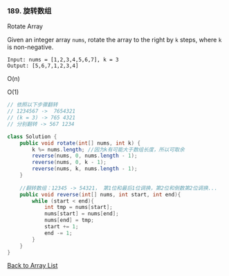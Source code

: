 ### 189. 旋转数组

Rotate Array

Given an integer array `nums`, rotate the array to the right by `k` steps, where `k` is non-negative.

```
Input: nums = [1,2,3,4,5,6,7], k = 3
Output: [5,6,7,1,2,3,4]
```

O(n)

O(1)

```java
// 依照以下步骤翻转
// 1234567 ->  7654321
// (k = 3) -> 765 4321
// 分别翻转 -> 567 1234

class Solution {
    public void rotate(int[] nums, int k) {
        k %= nums.length; //因为k有可能大于数组长度，所以可取余
        reverse(nums, 0, nums.length - 1);
        reverse(nums, 0, k - 1);
        reverse(nums, k, nums.length - 1);
    }
	
    //翻转数组：12345 -> 54321， 第1位和最后1位调换，第2位和倒数第2位调换...
    public void reverse(int[] nums, int start, int end){
        while (start < end){
            int tmp = nums[start];
            nums[start] = nums[end];
            nums[end] = tmp;
            start += 1;
            end -= 1;
        }
    }
}
```



[Back to Array List](https://github.com/xiaoshuzhao/leetcode-notes-java/blob/main/%E6%95%B0%E6%8D%AE%E7%BB%93%E6%9E%84/%E6%95%B0%E7%BB%84/Array%20List.md)
